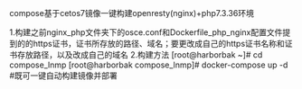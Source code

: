 compose基于cetos7镜像一键构建openresty(nginx)+php7.3.36环境

1.构建之前nginx_php文件夹下的osce.conf和Dockerfile_php_nginx配置文件提到的的https证书，证书所存放的路径、域名；要更改成自己的https证书名称和证书存放路径，以及改成自己的域名
2.构建方法
[root@harborbak ~]# cd compose_lnmp
[root@harborbak compose_lnmp]# docker-compose up -d #既可一键自动构建镜像并部署
